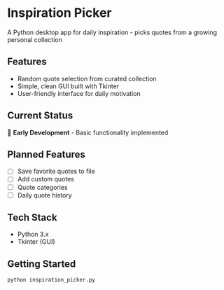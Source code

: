 # Inspiration Picker

A Python desktop app for daily inspiration - picks quotes from a growing personal collection

## Features
- Random quote selection from curated collection
- Simple, clean GUI built with Tkinter
- User-friendly interface for daily motivation

## Current Status
🚧 **Early Development** - Basic functionality implemented

## Planned Features
- [ ] Save favorite quotes to file
- [ ] Add custom quotes
- [ ] Quote categories
- [ ] Daily quote history

## Tech Stack
- Python 3.x
- Tkinter (GUI)

## Getting Started
```python
python inspiration_picker.py
